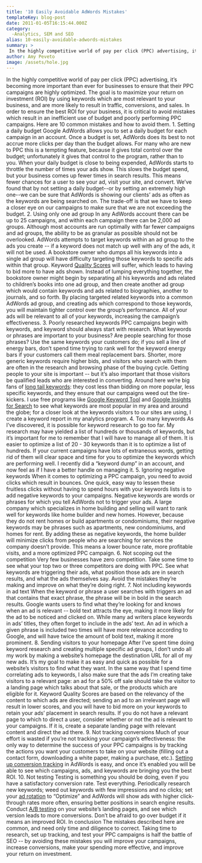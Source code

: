 ```yaml
---
title: '10 Easily Avoidable AdWords Mistakes'
templateKey: blog-post
date: 2011-01-05T16:15:44.000Z
category: 
  -Analytics, SEM and SEO
alias: 10-easily-avoidable-adwords-mistakes
summary: > 
 In the highly competitive world of pay per click (PPC) advertising, it’s becoming more important than ever for businesses to ensure that their PPC campaigns are highly optimized. The goal is to maximize your return on investment (ROI) by using keywords which are most relevant to your business, and are more likely to result in traffic, conversions, and sales.
author: Amy Peveto
image: /assets/hole.jpg
---
```


In the highly competitive world of pay per click (PPC) advertising, it’s becoming more important than ever for businesses to ensure that their PPC campaigns are highly optimized. The goal is to maximize your return on investment (ROI) by using keywords which are most relevant to your business, and are more likely to result in traffic, conversions, and sales. In order to ensure the best ROI for your business, it is critical to avoid mistakes which result in an inefficient use of budget and poorly performing PPC campaigns. Here are 10 common mistakes and how to avoid them. 1. Setting a daily budget Google AdWords allows you to set a daily budget for each campaign in an account. Once a budget is set, AdWords does its best to not accrue more clicks per day than the budget allows. For many who are new to PPC this is a tempting feature, because it gives total control over the budget; unfortunately it gives that control to the program, rather than to you. When your daily budget is close to being expended, AdWords starts to throttle the number of times your ads show. This slows the budget spend, but your business comes up fewer times in search results. This means fewer chances for a user to see your ad, visit your site, and convert. We’ve found that by not setting a daily budget--or by setting an extremely high one--we can be sure that AdWords is showing our clients’ ads as often as the keywords are being searched on. The trade-off is that we have to keep a closer eye on our campaigns to make sure that we are not exceeding the budget. 2. Using only one ad group In any AdWords account there can be up to 25 campaigns, and within each campaign there can be 2,000 ad groups. Although most accounts are run optimally with far fewer campaigns and ad groups, the ability to be as granular as possible should not be overlooked. AdWords attempts to target keywords within an ad group to the ads you create -- if a keyword does not match up well with any of the ads, it will not be used. A bookstore owner who dumps all his keywords into a single ad group will have difficulty targeting those keywords to specific ads within that group. Keyword [Quality Scores](http://adwords.google.com/support/aw/bin/answer.py?hl=en&answer=49174) will suffer, which leads to having to bid more to have ads shown. Instead of lumping everything together, the bookstore owner might begin by separating all his keywords and ads related to children’s books into one ad group, and then create another ad group which would contain keywords and ads related to biographies, another to journals, and so forth. By placing targeted related keywords into a common AdWords ad group, and creating ads which correspond to those keywords, you will maintain tighter control over the group’s performance. All of your ads will be relevant to all of your keywords, increasing the campaign’s effectiveness. 3. Poorly researched keywords PPC campaigns begin with keywords, and keyword should always start with research. What keywords or phrases are important to your business? Are people searching for those phrases? Use the same keywords your customers do; if you sell a line of energy bars, don’t spend time trying to rank well for the keyword energy bars if your customers call them meal replacement bars. Shorter, more generic keywords require higher bids, and visitors who search with them are often in the research and browsing phase of the buying cycle. Getting people to your site is important -- but it’s also important that those visitors be qualified leads who are interested in converting. Around here we’re big fans of [long tail keywords](http://www.seomoz.org/blog/whiteboard-friday-ignore-the-tail-at-your-peril): they cost less than bidding on more popular, less specific keywords, and they ensure that our campaigns weed out the tire-kickers. I use free programs like [Google Keyword Tool](https://adwords.google.com/o/Targeting/Explorer?__u=1000000000&__c=1000000000&ideaRequestType=KEYWORD_IDEAS#search.none) and [Google Insights for Search](http://www.google.com/insights/search/#) to see what keywords are most popular in my area and around the globe; for a closer look at the keywords visitors to our sites are using, I create a keyword report in my analytics program. 4. Too many keywords As I’ve discovered, it is possible for keyword research to go too far. My research may have yielded a list of hundreds or thousands of keywords, but it’s important for me to remember that I will have to manage all of them. It is easier to optimize a list of 20 - 30 keywords than it is to optimize a list of hundreds. If your current campaigns have lots of extraneous words, getting rid of them will clear space and time for you to optimize the keywords which are performing well. I recently did a “keyword dump” in an account, and now feel as if I have a better handle on managing it. 5. Ignoring negative keywords When it comes to optimizing a PPC campaign, you need to avoid clicks which result in bounces. One quick, easy way to lessen these fruitless clicks without having to spend hours with your keywords lists is to add negative keywords to your campaigns. Negative keywords are words or phrases for which you tell AdWords not to trigger your ads. A large company which specializes in home building and selling will want to rank well for keywords like home builder and new homes. However, because they do not rent homes or build apartments or condominiums, their negative keywords may be phrases such as apartments, new condominiums, and homes for rent. By adding these as negative keywords, the home builder will minimize clicks from people who are searching for services the company doesn’t provide. This means a lower bounce rate, more profitable visits, and a more optimized PPC campaign. 6. Not scoping out the competition Very few businesses have zero competition. Take some time to see what your top two or three competitors are doing with PPC. See what keywords are triggering their ads, what position those ads are in search results, and what the ads themselves say. Avoid the mistakes they’re making and improve on what they’re doing right. 7. Not including keywords in ad text When the keyword or phrase a user searches with triggers an ad that contains that exact phrase, the phrase will be in bold in the search results. Google wants users to find what they’re looking for and knows when an ad is relevant -- bold text attracts the eye, making it more likely for the ad to be noticed and clicked on. While many ad writers place keywords in ads’ titles, they often forget to include in the ads’ text. An ad in which a given phrase is included two times will have more relevance according to Google, and will have twice the amount of bold text, making it more prominent. 8. Sending visitors to your homepage After I’ve spent time doing keyword research and creating multiple specific ad groups, I don’t undo all my work by making a website’s homepage the destination URL for all of my new ads. It’s my goal to make it as easy and quick as possible for a website’s visitors to find what they want. In the same way that I spend time correlating ads to keywords, I also make sure that the ads I’m creating take visitors to a relevant page: an ad for a 50% off sale should take the visitor to a landing page which talks about that sale, or the products which are eligible for it. Keyword Quality Scores are based on the relevancy of the content to which ads are directed; sending an ad to an irrelevant page will result in lower scores, and you will have to bid more on your keywords to retain your ads’ placement in search results. If you do not have a relevant page to which to direct a user, consider whether or not the ad is relevant to your campaigns. If it is, create a separate landing page with relevant content and direct the ad there. 9. Not tracking conversions Much of your effort is wasted if you’re not tracking your campaign’s effectiveness: the only way to determine the success of your PPC campaigns is by tracking the actions you want your customers to take on your website (filling out a contact form, downloading a white paper, making a purchase, etc.). [Setting up conversion tracking](http://adwords.google.com/support/aw/bin/answer.py?hl=en&answer=86275) in AdWords is easy, and once it’s enabled you will be able to see which campaigns, ads, and keywords are bringing you the best ROI. 10. Not testing Testing is something you should be doing, even if you have a satisfactory conversion rate. Test everything. Periodically research new keywords; weed out keywords with few impressions and no clicks; set your [ad rotation](http://adwords.google.com/support/aw/bin/answer.py?hl=en&answer=112876) to “Optimize” and AdWords will show ads with higher click-through rates more often, ensuring better positions in search engine results. Conduct [A/B testing](http://adwords.google.com/support/aw/bin/answer.py?hl=en&answer=71976) on your website’s landing pages, and see which version leads to more conversions. Don’t be afraid to go over budget if it means an improved ROI. In conclusion The mistakes described here are common, and need only time and diligence to correct. Taking time to research, set up tracking, and test your PPC campaigns is half the battle of SEO -- by avoiding these mistakes you will improve your campaigns, increase conversions, make your spending more effective, and improve your return on investment.